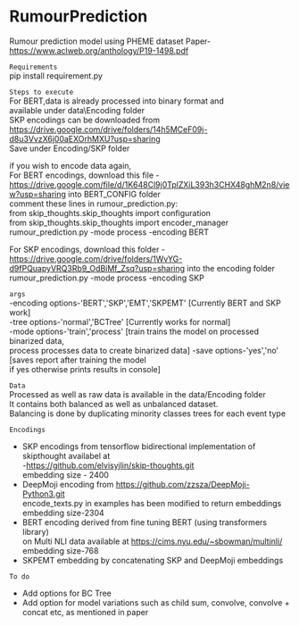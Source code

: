 # RumourPrediction
Rumour prediction model using PHEME dataset
Paper-https://www.aclweb.org/anthology/P19-1498.pdf

```Requirements```<br/>
pip install requirement.py

```Steps to execute```<br/>
For BERT,data is already processed into binary format and <br/>
available under data\Encoding folder <br/>
SKP encodings can be downloaded from https://drive.google.com/drive/folders/14h5MCeF09j-d8u3VvzX6j00aEXOrhMXU?usp=sharing <br/>
Save under Encoding/SKP folder

if you wish to encode data again,<br/>
For BERT encodings, download this file - https://drive.google.com/file/d/1K648Cl9j0TplZXiL393h3CHX48ghM2n8/view?usp=sharing into BERT_CONFIG folder <br/>
comment these lines in rumour_prediction.py:<br/>
from skip_thoughts.skip_thoughts import configuration <br/>
from skip_thoughts.skip_thoughts import encoder_manager <br/>
rumour_prediction.py -mode process -encoding BERT <br/>

For SKP encodings, download this folder - https://drive.google.com/drive/folders/1WvYG-d9fPQuapyVRQ3Rb9_OdBiMf_Zsq?usp=sharing into the encoding folder<br/>
rumour_prediction.py -mode process -encoding SKP <br/>

```args```<br/>
-encoding options-'BERT','SKP','EMT','SKPEMT' [Currently BERT and SKP work]<br/>
-tree options-'normal','BCTree' [Currently works for normal]<br/>
-mode options-'train','process' [train trains the model on processed binarized data,<br/>
process processes data to create binarized data] 
-save options-'yes','no' [saves report after training the model <br/>if yes otherwise prints results in console]

```Data``` <br/>
Processed as well as raw data is available in the data/Encoding folder <br/>
It contains both balanced as well as unbalanced dataset. <br/>
Balancing is done by duplicating minority classes trees for each event type <br/>


```Encodings```
* SKP encodings from tensorflow bidirectional implementation of skipthought availabel at <br/>
-https://github.com/elvisyjlin/skip-thoughts.git <br/>
embedding size - 2400
* DeepMoji encoding from https://github.com/zzsza/DeepMoji-Python3.git <br/>
encode_texts.py in examples has been modified to return embeddings <br/>
embedding size-2304
* BERT encoding derived from fine tuning BERT (using transformers library) <br/>
on Multi NLI data available at https://cims.nyu.edu/~sbowman/multinli/ <br/>
embedding size-768
* SKPEMT embedding by concatenating SKP and DeepMoji embeddings

```To do```
* Add options for BC Tree
* Add option for model variations such as child sum, convolve, convolve + concat etc, as mentioned in paper

